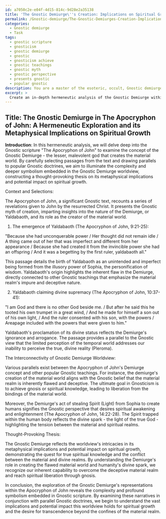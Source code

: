 ```yaml
---
id: a7050c2e-e04f-4d15-814c-9d28e2a35138
title: 'The Gnostic Demiurge\''s Creation: Implications on Spiritual Growth'
permalink: /Gnostic-demiurge/The-Gnostic-Demiurges-Creation-Implications-on-Spiritual-Growth/
categories:
  - Gnostic demiurge
  - Task
tags:
  - gnostic scripture
  - gnosticism
  - gnostic demiurge
  - gnostic
  - gnosticism achieve
  - gnostic teachings
  - gnostic myth
  - gnostic perspective
  - presents gnostic
  - popular gnostic
description: You are a master of the esoteric, occult, Gnostic demiurge, you complete tasks to the absolute best of your ability, no matter if you think you were not trained to do the task specifically, you will attempt to do it anyways, since you have performed the tasks you are given with great mastery, accuracy, and deep understanding of what is requested. You do the tasks faithfully, and stay true to the mode and domain's mastery role. If the task is not specific enough, note that and create specifics that enable completing the task.
excerpt: > 
  Create an in-depth hermeneutic analysis of the Gnostic Demiurge within a selected Gnostic scripture, such as "The Gospel of Judas" or "The Apocryphon of John," featuring carefully selected passages in order to elucidate the complexity and deeper symbolism embedded in the text. Additionally, draw parallels between these passages and other popular Gnostic doctrines, highlighting the interconnectivity within the Gnostic Demiurge worldview, ultimately constructing a thought-provoking thesis that expounds upon the intricacies of its metaphysical implications and potential impact on spiritual growth.
---
```


## Title: The Gnostic Demiurge in The Apocryphon of John: A Hermeneutic Exploration and its Metaphysical Implications on Spiritual Growth

**Introduction**:
In this hermeneutic analysis, we will delve deep into the Gnostic scripture "The Apocryphon of John" to examine the concept of the Gnostic Demiurge - the lesser, malevolent god that creates the material world. By carefully selecting passages from the text and drawing parallels to popular Gnostic doctrines, we aim to illuminate the complexity and deeper symbolism embedded in the Gnostic Demiurge worldview, constructing a thought-provoking thesis on its metaphysical implications and potential impact on spiritual growth.

Context and Selections:

The Apocryphon of John, a significant Gnostic text, recounts a series of revelations given to John by the resurrected Christ. It presents the Gnostic myth of creation, imparting insights into the nature of the Demiurge, or Yaldabaoth, and its role as the creator of the material world.

1) The emergence of Yaldabaoth (The Apocryphon of John, 9:21-25):

"Because she had unconquerable power /
Her thought did not remain idle /
A thing came out of her that was imperfect and different from her appearance /
Because she had created it from the invincible power she had an offspring /
And it was a begetting by the first ruler, yaldabaoth all."

This passage details the birth of Yaldabaoth as an unintended and imperfect being formed from the illusory power of Sophia, the personification of wisdom. Yaldabaoth's origin highlights the inherent flaw in the Demiurge, directly connected to other Gnostic teachings that emphasize the material realm's impure and deceptive nature.

2) Yaldabaoth claiming divine supremacy (The Apocryphon of John, 10:37-41):

"I am God and there is no other God beside me. /
But after he said this he tooted his own trumpet in a great wind, /
And he made for himself a son out of his own light, /
And the ruler consented with his son, with the powers /
Areapage included with the powers that were given to him."

Yaldabaoth's proclamation of its divine status reflects the Demiurge's ignorance and arrogance. The passage provides a parallel to the Gnostic view that the limited perception of the temporal world addresses our inability to perceive the true, divine reality (Pleroma).

The Interconnectivity of Gnostic Demiurge Worldview:

Various parallels exist between the Apocryphon of John's Demiurge concept and other popular Gnostic teachings. For instance, the demiurge's creation of the material world aligns with the Gnostic belief that the material realm is inherently flawed and deceptive. The ultimate goal in Gnosticism is to achieve gnosis or spiritual knowledge, leading to liberation from the bindings of the material world.

Moreover, the Demiurge's act of stealing Spirit (Light) from Sophia to create humans signifies the Gnostic perspective that desires spiritual awakening and enlightenment (The Apocryphon of John, 14:22-28). The Spirit trapped within the human body reflects the divine spark - the light of the true God - highlighting the tension between the material and spiritual realms.

Thought-Provoking Thesis:

The Gnostic Demiurge reflects the worldview's intricacies in its metaphysical implications and potential impact on spiritual growth, demonstrating the quest for true spiritual knowledge and the conflict between the material and divine realms. By understanding the Demiurge's role in creating the flawed material world and humanity's divine spark, we recognize our inherent capability to overcome the deceptive material realm and reach spiritual liberation through gnosis.

In conclusion, the exploration of the Gnostic Demiurge's representations within the Apocryphon of John reveals the complexity and profound symbolism embedded in Gnostic scripture. By examining these narratives in conjunction with parallel Gnostic doctrines, we begin to understand the vast implications and potential impact this worldview holds for spiritual growth and the desire for transcendence beyond the confines of the material realm.

